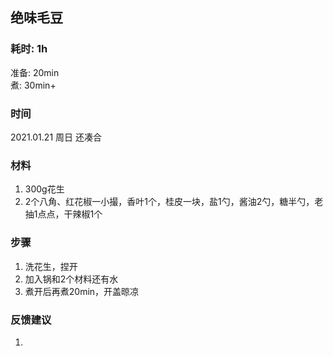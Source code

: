 ## 绝味毛豆

### 耗时: 1h
准备: 20min  
煮: 30min+

### 时间
2021.01.21 周日 还凑合

### 材料
1. 300g花生
2. 2个八角、红花椒一小撮，香叶1个，桂皮一块，盐1勺，酱油2勺，糖半勺，老抽1点点，干辣椒1个

### 步骤
1. 洗花生，捏开
2. 加入锅和2个材料还有水
3. 煮开后再煮20min，开盖晾凉


### 反馈建议
1. 